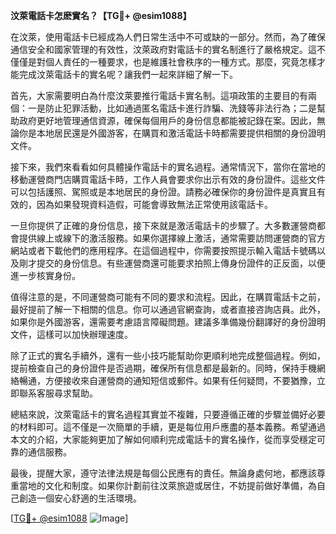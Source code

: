 **汶萊電話卡怎麽實名？【TG💪+ @esim1088】**

在汶萊，使用電話卡已經成為人們日常生活中不可或缺的一部分。然而，為了確保通信安全和國家管理的有效性，汶萊政府對電話卡的實名制進行了嚴格規定。這不僅僅是對個人責任的一種要求，也是維護社會秩序的一種方式。那麼，究竟怎樣才能完成汶萊電話卡的實名呢？讓我們一起來詳細了解一下。

首先，大家需要明白為什麼汶萊要推行電話卡實名制。這項政策的主要目的有兩個：一是防止犯罪活動，比如通過匿名電話卡進行詐騙、洗錢等非法行為；二是幫助政府更好地管理通信資源，確保每個用戶的身份信息都能被記錄在案。因此，無論你是本地居民還是外國游客，在購買和激活電話卡時都需要提供相關的身份證明文件。

接下來，我們來看看如何具體操作電話卡的實名過程。通常情況下，當你在當地的移動運營商門店購買電話卡時，工作人員會要求你出示有效的身份證件。這些文件可以包括護照、駕照或是本地居民的身份證。請務必確保你的身份證件是真實且有效的，因為如果發現資料造假，可能會導致無法正常使用該電話卡。

一旦你提供了正確的身份信息，接下來就是激活電話卡的步驟了。大多數運營商都會提供線上或線下的激活服務。如果你選擇線上激活，通常需要訪問運營商的官方網站或者下載他們的應用程序。在這個過程中，你需要按照提示輸入電話卡號碼以及剛才提交的身份信息。有些運營商還可能要求拍照上傳身份證件的正反面，以便進一步核實身份。

值得注意的是，不同運營商可能有不同的要求和流程。因此，在購買電話卡之前，最好提前了解一下相關的信息。你可以通過官網查詢，或者直接咨詢店員。此外，如果你是外國游客，還需要考慮語言障礙問題。建議多準備幾份翻譯好的身份證明文件，這樣可以加快辦理速度。

除了正式的實名手續外，還有一些小技巧能幫助你更順利地完成整個過程。例如，提前檢查自己的身份證件是否過期，確保所有信息都是最新的。同時，保持手機網絡暢通，方便接收來自運營商的通知短信或郵件。如果有任何疑問，不要猶豫，立即聯系客服尋求幫助。

總結來說，汶萊電話卡的實名過程其實並不複雜，只要遵循正確的步驟並備好必要的材料即可。這不僅是一次簡單的手續，更是每位用戶應盡的基本義務。希望通過本文的介紹，大家能夠更加了解如何順利完成電話卡的實名操作，從而享受穩定可靠的通信服務。

最後，提醒大家，遵守法律法規是每個公民應有的責任。無論身處何地，都應該尊重當地的文化和制度。如果你計劃前往汶萊旅遊或居住，不妨提前做好準備，為自己創造一個安心舒適的生活環境。

[[TG💪+ @esim1088](https://t.me/s/esim1088) ![Image](https://i.postimg.cc/4NQfJmqS/Snipaste-2025-05-13-00-14-12.png)]